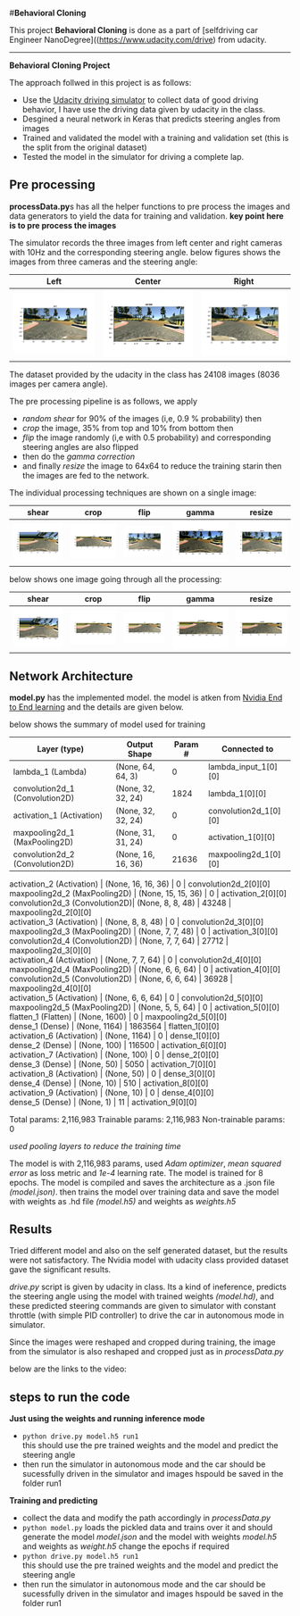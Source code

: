 #**Behavioral Cloning** 

This project **Behavioral Cloning** is done as a part of [selfdriving car Engineer NanoDegree]((https://www.udacity.com/drive) from udacity.

---

**Behavioral Cloning Project**

The approach follwed in this project is as follows:
* Use the [Udacity driving simulator](https://github.com/udacity/self-driving-car-sim) to collect data of good driving behavior, I have use the driving data given by udacity in the class.
* Desgined a neural network in Keras that predicts steering angles from images
* Trained and validated the model with a training and validation set (this is the split from the original dataset)
* Tested the model in the simulator for driving a complete lap.


## Pre processing

**processData.py**s has all the helper functions to pre process the images and data generators to yield the data for training and validation.
**key point here is to pre process the images**

The simulator records the three images from left center and right cameras with 10Hz and the corresponding steering angle.
below figures shows the images from three cameras and the steering angle:

Left   | Center | Right
-------|------- |-------
![left](./images/left.png) | ![center](./images/center.png) | ![right](./images/right.png)

The dataset provided by the udacity in the class has 24108 images (8036 images per camera angle). 

The pre processing pipeline is as follows, we apply 
* *random shear* for 90% of the images (i,e, 0.9 % probability) then 
* *crop* the image, 35% from top and 10% from bottom then
* *flip* the image randomly (i,e with 0.5 probability) and corresponding steering angles are also flipped
* then do the *gamma correction* 
* and finally *resize* the image to 64x64 to reduce the training starin
then the images are fed to the network.

The individual processing techniques are shown on a single image:

shear| crop | flip | gamma| resize
-----|-----|----- | ----- | -----
![shear](./images/shear.png) | ![crop](./images/crop.png) | ![flip](./images/flip.png) | ![gamma](./images/gamma.png) | ![resize](./images/resize.png)


below shows one image going through all the processing:

shear| crop | flip | gamma| resize
-----|-----|----- | ----- | -----
![shear](./images/shear1.png) | ![crop](./images/crop2.png) | ![flip](./images/flip3.png) | ![gamma](./images/gamma4.png) | ![resize](./images/resize5.png)

## Network Architecture
**model.py** has the implemented model. the model is atken from [Nvidia End to End learning](https://arxiv.org/pdf/1604.07316.pdf) and the details are given below. 

below shows the summary of model used for training           


Layer (type)                         |    Output Shape     |  Param #  | Connected to    
-------------------------------------|---------------------|---------- | -----------------------
lambda_1 (Lambda)        |        (None, 64, 64, 3)   |  0      |     lambda_input_1[0][0]             
convolution2d_1 (Convolution2D)  | (None, 32, 32, 24) |   1824   |     lambda_1[0][0]                   
activation_1 (Activation)     |   (None, 32, 32, 24) |   0     |      convolution2d_1[0][0]            
maxpooling2d_1 (MaxPooling2D)  | (None, 31, 31, 24)  |  0      |     activation_1[0][0]               
convolution2d_2 (Convolution2D) | (None, 16, 16, 36)  |  21636  |     maxpooling2d_1[0][0]             

activation_2 (Activation)   |     (None, 16, 16, 36) |   0       |   convolution2d_2[0][0]            
maxpooling2d_2 (MaxPooling2D)  |  (None, 15, 15, 36)  |  0     |      activation_2[0][0]               
convolution2d_3 (Convolution2D)|  (None, 8, 8, 48)    |  43248   |    maxpooling2d_2[0][0]             
activation_3 (Activation)    |    (None, 8, 8, 48)   |   0      |     convolution2d_3[0][0]            
maxpooling2d_3 (MaxPooling2D)   | (None, 7, 7, 48)  |    0     |      activation_3[0][0]               
convolution2d_4 (Convolution2D) | (None, 7, 7, 64)  |    27712  |     maxpooling2d_3[0][0]             
activation_4 (Activation)    |    (None, 7, 7, 64)   |   0       |    convolution2d_4[0][0]            
maxpooling2d_4 (MaxPooling2D)  |  (None, 6, 6, 64) |     0    |       activation_4[0][0]               
convolution2d_5 (Convolution2D) | (None, 6, 6, 64) |     36928   |    maxpooling2d_4[0][0]           
activation_5 (Activation)   |     (None, 6, 6, 64)  |    0    |       convolution2d_5[0][0]            
maxpooling2d_5 (MaxPooling2D)  |  (None, 5, 5, 64)  |    0       |    activation_5[0][0]               
flatten_1 (Flatten)      |        (None, 1600)    |      0       |    maxpooling2d_5[0][0]           
dense_1 (Dense)            |      (None, 1164)     |     1863564   |  flatten_1[0][0]                 
activation_6 (Activation)     |   (None, 1164)    |      0        |   dense_1[0][0]                   
dense_2 (Dense)            |      (None, 100)        |   116500   |   activation_6[0][0]               
activation_7 (Activation)    |    (None, 100)     |      0         |  dense_2[0][0]                    
dense_3 (Dense)            |      (None, 50)      |     5050     |   activation_7[0][0]               
activation_8 (Activation)    |    (None, 50)   |         0        |   dense_3[0][0]                    
dense_4 (Dense)           |       (None, 10)      |      510     |    activation_8[0][0]               
activation_9 (Activation)      |  (None, 10)       |    0       |    dense_4[0][0]                    
dense_5 (Dense)               |   (None, 1)      |       11    |      activation_9[0][0]               


Total params: 2,116,983
Trainable params: 2,116,983
Non-trainable params: 0

*used pooling layers to reduce the training time*
               
The model is with 2,116,983 params, used *Adam optimizer*, *mean squared error* as loss metric and *1e-4* learning rate. The model is trained for 8 epochs. The model is compiled and saves the architecture as a .json file *(model.json)*.
then trains the model over training data and save the model with weights as .hd file *(model.h5)* and weights as *weights.h5*
 
## Results
Tried different model and also on the self generated dataset, but the results were not satisfactory. The Nvidia model with udacity class provided dataset gave the significant results.

*drive.py* script is given by udacity in class.
Its a kind of ineference, predicts the steering angle using the model with trained weights *(model.hd)*, and these predicted steering commands are given to simulator with constant throttle (with simple PID controller) to drive the car in autonomous mode in simulator.

Since the images were reshaped and cropped during training, the image from the simulator is also reshaped and cropped just as in *processData.py* 

below are the links to the video:

## steps to run the code

**Just using the weights and running inference mode**

* `python drive.py model.h5 run1`         
this should use the pre trained weights and the model and predict the steering angle           
* then run the simulator in autonomous mode and the car should be sucessfully driven in the simulator and images hspould be saved in the folder run1

**Training and predicting**

* collect the data and modify the path accordingly in *processData.py*
* `python model.py` loads the pickled data and trains over it and should generate the model *model.json* and the model with weights *model.h5* and weights as *weight.h5*
change the epochs if required
* `python drive.py model.h5 run1`          
this should use the pre trained weights and the model and predict the steering angle             
* then run the simulator in autonomous mode and the car should be sucessfully driven in the simulator and images hspould be saved in the folder run1

